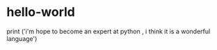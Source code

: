 # hello-world
print ('i'm hope to become an expert at python , i think it is a wonderful language')
